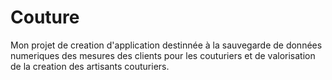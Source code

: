 # Couture
Mon projet de creation d'application destinnée à la sauvegarde de données numeriques des mesures des clients pour les couturiers et de valorisation de la creation des artisants couturiers.
